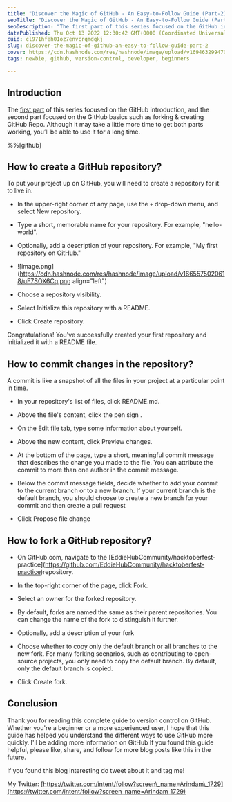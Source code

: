 ```yaml
---
title: "Discover the Magic of GitHub - An Easy-to-Follow Guide (Part-2)"
seoTitle: "Discover the Magic of GitHub - An Easy-to-Follow Guide (Part-2)"
seoDescription: "The first part of this series focused on the GitHub introduction, and the second part focused on the GitHub basics such as forking & creating GitHub Repo."
datePublished: Thu Oct 13 2022 12:30:42 GMT+0000 (Coordinated Universal Time)
cuid: cl971hfeh01oz7envcrqmdqkj
slug: discover-the-magic-of-github-an-easy-to-follow-guide-part-2
cover: https://cdn.hashnode.com/res/hashnode/image/upload/v1694632994705/9c505f80-8a55-4a58-be57-75aefb3eef3b.png
tags: newbie, github, version-control, developer, beginners

---
```


## Introduction

The [first part](https://arindam1729.hashnode.dev/the-complete-beginners-guide-to-github-part-1) of this series focused on the GitHub introduction, and the second part focused on the GitHub basics such as forking & creating GitHub Repo. Although it may take a little more time to get both parts working, you’ll be able to use it for a long time.

%%[github] 

## How to create a GitHub repository?

To put your project up on GitHub, you will need to create a repository for it to live in.

* In the upper-right corner of any page, use the `+` drop-down menu, and select New repository.
    
* Type a short, memorable name for your repository. For example, "hello-world".
    
* Optionally, add a description of your repository. For example, "My first repository on GitHub."
    
* !\[image.png\](https://cdn.hashnode.com/res/hashnode/image/upload/v1665575020618/uF7SOX6Cq.png align="left")
    
* Choose a repository visibility.
    
* Select Initialize this repository with a README.
    
* Click Create repository.
    

Congratulations! You've successfully created your first repository and initialized it with a README file.

## How to commit changes in the repository?

A commit is like a snapshot of all the files in your project at a particular point in time.

* In your repository's list of files, click README.md.
    
* Above the file's content, click the pen sign .
    
* On the Edit file tab, type some information about yourself.
    
* Above the new content, click Preview changes.
    
* At the bottom of the page, type a short, meaningful commit message that describes the change you made to the file. You can attribute the commit to more than one author in the commit message.
    
* Below the commit message fields, decide whether to add your commit to the current branch or to a new branch. If your current branch is the default branch, you should choose to create a new branch for your commit and then create a pull request
    
* Click Propose file change
    

## How to fork a GitHub repository?

* On GitHub.com, navigate to the \[EddieHubCommunity/hacktoberfest-practice\](https://github.com/EddieHubCommunity/hacktoberfest-practice)repository.
    
* In the top-right corner of the page, click Fork.
    
* Select an owner for the forked repository.
    
* By default, forks are named the same as their parent repositories. You can change the name of the fork to distinguish it further.
    
* Optionally, add a description of your fork
    
* Choose whether to copy only the default branch or all branches to the new fork. For many forking scenarios, such as contributing to open-source projects, you only need to copy the default branch. By default, only the default branch is copied.
    
* Click Create fork.
    

## Conclusion

Thank you for reading this complete guide to version control on GitHub. Whether you're a beginner or a more experienced user, I hope that this guide has helped you understand the different ways to use GitHub more quickly. I'll be adding more information on GitHub If you found this guide helpful, please like, share, and follow for more blog posts like this in the future.

If you found this blog interesting do tweet about it and tag me!

My Twitter: [https://twitter.com/intent/follow?screen\_name=Arindam\_1729](https://twitter.com/intent/follow?screen_name=Arindam_1729)